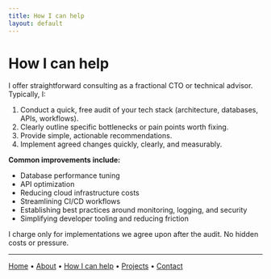 ```yaml
---
title: How I can help
layout: default
---
```


# How I can help

I offer straightforward consulting as a fractional CTO or technical advisor. Typically, I:

1. Conduct a quick, free audit of your tech stack (architecture, databases, APIs, workflows).
2. Clearly outline specific bottlenecks or pain points worth fixing.
3. Provide simple, actionable recommendations.
4. Implement agreed changes quickly, clearly, and measurably.

**Common improvements include:**

- Database performance tuning  
- API optimization  
- Reducing cloud infrastructure costs  
- Streamlining CI/CD workflows  
- Establishing best practices around monitoring, logging, and security  
- Simplifying developer tooling and reducing friction  

I charge only for implementations we agree upon after the audit. No hidden costs or pressure.

---

[Home](/) • [About](/about.html) • [How I can help](/services.html) • [Projects](/projects.html) • [Contact](/contact.html)
